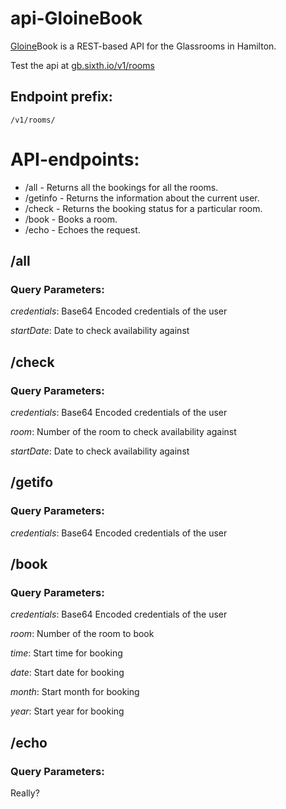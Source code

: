 # api-GloineBook

[Gloine](https://en.wiktionary.org/wiki/gloine)Book is a REST-based API for the Glassrooms in Hamilton.

Test the api at [gb.sixth.io/v1/rooms](https://gb.sixth.io/v1/rooms)

## Endpoint prefix:

`/v1/rooms/`

# API-endpoints:

* /all - Returns all the bookings for all the rooms.
* /getinfo - Returns the information about the current user.
* /check - Returns the booking status for a particular room.
* /book - Books a room.
* /echo - Echoes the request.

## /all
### Query Parameters:
*credentials*: Base64 Encoded credentials of the user

*startDate*: Date to check availability against

## /check
### Query Parameters:
*credentials*: Base64 Encoded credentials of the user

*room*: Number of the room to check availability against

*startDate*: Date to check availability against

## /getifo
### Query Parameters:
*credentials*: Base64 Encoded credentials of the user

## /book
### Query Parameters:
*credentials*: Base64 Encoded credentials of the user

*room*: Number of the room to book

*time*: Start time for booking

*date*: Start date for booking

*month*: Start month for booking

*year*: Start year for booking

## /echo
### Query Parameters:
Really?
